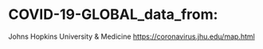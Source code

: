 # COVID-19-GLOBAL_data_from:

Johns Hopkins University & Medicine 
https://coronavirus.jhu.edu/map.html
